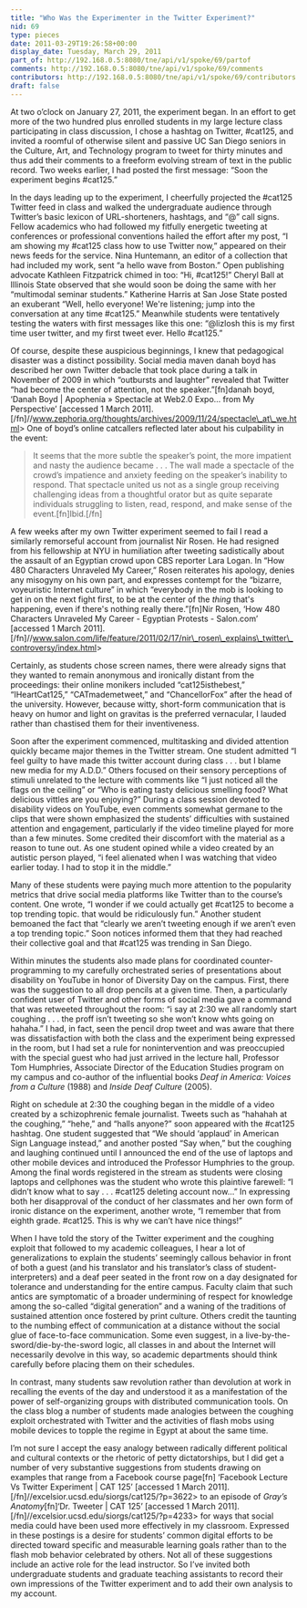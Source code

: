 ```yaml
---
title: "Who Was the Experimenter in the Twitter Experiment?"
nid: 69
type: pieces
date: 2011-03-29T19:26:58+00:00
display_date: Tuesday, March 29, 2011
part_of: http://192.168.0.5:8080/tne/api/v1/spoke/69/partof
comments: http://192.168.0.5:8080/tne/api/v1/spoke/69/comments
contributors: http://192.168.0.5:8080/tne/api/v1/spoke/69/contributors
draft: false
---
```


 At two o’clock on January 27, 2011, the experiment began. In an effort to get more of the two hundred plus enrolled students in my large lecture class participating in class discussion, I chose a hashtag on Twitter, #cat125, and invited a roomful of otherwise silent and passive UC San Diego seniors in the Culture, Art, and Technology program to tweet for thirty minutes and thus add their comments to a freeform evolving stream of text in the public record. Two weeks earlier, I had posted the first message: “Soon the experiment begins #cat125.”

 In the days leading up to the experiment, I cheerfully projected the #cat125 Twitter feed in class and walked the undergraduate audience through Twitter’s basic lexicon of URL-shorteners, hashtags, and “@” call signs. Fellow academics who had followed my fitfully energetic tweeting at conferences or professional conventions hailed the effort after my post, “I am showing my #cat125 class how to use Twitter now,” appeared on their news feeds for the service. Nina Huntemann, an editor of a collection that had included my work, sent “a hello wave from Boston.” Open publishing advocate Kathleen Fitzpatrick chimed in too: “Hi, #cat125!” Cheryl Ball at Illinois State observed that she would soon be doing the same with her “multimodal seminar students.” Katherine Harris at San Jose State posted an exuberant “Well, hello everyone! We're listening; jump into the conversation at any time #cat125.” Meanwhile students were tentatively testing the waters with first messages like this one: “@lizlosh this is my first time user twitter, and my first tweet ever. Hello #cat125.”

 Of course, despite these auspicious beginnings, I knew that pedagogical disaster was a distinct possibility. Social media maven danah boyd has described her own Twitter debacle that took place during a talk in November of 2009 in which “outbursts and laughter” revealed that Twitter “had become the center of attention, not the speaker.”\[fn\]danah boyd, ‘Danah Boyd | Apophenia » Spectacle at Web2.0 Expo… from My Perspective’ \[accessed 1 March 2011\].\[/fn\]//www.zephoria.org/thoughts/archives/2009/11/24/spectacle\_at\_we.html&gt; One of boyd’s online catcallers reflected later about his culpability in the event:

> It seems that the more subtle the speaker’s point, the more impatient and nasty the audience became . . . The wall made a spectacle of the crowd’s impatience and anxiety feeding on the speaker’s inability to respond. That spectacle united us not as a single group receiving challenging ideas from a thoughtful orator but as quite separate individuals struggling to listen, read, respond, and make sense of the event.\[fn\]Ibid.\[/fn\]

 A few weeks after my own Twitter experiment seemed to fail I read a similarly remorseful account from journalist Nir Rosen. He had resigned from his fellowship at NYU in humiliation after tweeting sadistically about the assault of an Egyptian crowd upon CBS reporter Lara Logan. In “How 480 Characters Unraveled My Career,” Rosen reiterates his apology, denies any misogyny on his own part, and expresses contempt for the “bizarre, voyeuristic Internet culture” in which “everybody in the mob is looking to get in on the next fight first, to be at the center of the *thing* that's happening, even if there's nothing really there.”\[fn\]Nir Rosen, ‘How 480 Characters Unraveled My Career - Egyptian Protests - Salon.com’ \[accessed 1 March 2011\].\[/fn\]//www.salon.com/life/feature/2011/02/17/nir\_rosen\_explains\_twitter\_controversy/index.html&gt;

 Certainly, as students chose screen names, there were already signs that they wanted to remain anonymous and ironically distant from the proceedings: their online monikers included “cat125isthebest,” “IHeartCat125,” “CATmademetweet,” and “ChancellorFox” after the head of the university. However, because witty, short-form communication that is heavy on humor and light on gravitas is the preferred vernacular, I lauded rather than chastised them for their inventiveness.

 Soon after the experiment commenced, multitasking and divided attention quickly became major themes in the Twitter stream. One student admitted “I feel guilty to have made this twitter account during class . . . but I blame new media for my A.D.D.” Others focused on their sensory perceptions of stimuli unrelated to the lecture with comments like “I just noticed all the flags on the ceiling” or “Who is eating tasty delicious smelling food? What delicious vittles are you enjoying?” During a class session devoted to disability videos on YouTube, even comments somewhat germane to the clips that were shown emphasized the students’ difficulties with sustained attention and engagement, particularly if the video timeline played for more than a few minutes. Some credited their discomfort with the material as a reason to tune out. As one student opined while a video created by an autistic person played, “i feel alienated when I was watching that video earlier today. I had to stop it in the middle.”

 Many of these students were paying much more attention to the popularity metrics that drive social media platforms like Twitter than to the course’s content. One wrote, “I wonder if we could actually get #cat125 to become a top trending topic. that would be ridiculously fun.” Another student bemoaned the fact that “clearly we aren’t tweeting enough if we aren’t even a top trending topic.” Soon notices informed them that they had reached their collective goal and that #cat125 was trending in San Diego.

 Within minutes the students also made plans for coordinated counter-programming to my carefully orchestrated series of presentations about disability on YouTube in honor of Diversity Day on the campus. First, there was the suggestion to all drop pencils at a given time. Then, a particularly confident user of Twitter and other forms of social media gave a command that was retweeted throughout the room: “i say at 2:30 we all randomly start coughing . . . the proff isn’t tweeting so she won’t know whts going on hahaha.” I had, in fact, seen the pencil drop tweet and was aware that there was dissatisfaction with both the class and the experiment being expressed in the room, but I had set a rule for nonintervention and was preoccupied with the special guest who had just arrived in the lecture hall, Professor Tom Humphries, Associate Director of the Education Studies program on my campus and co-author of the influential books *Deaf in America: Voices from a Culture* (1988) and *Inside Deaf Culture* (2005).

 Right on schedule at 2:30 the coughing began in the middle of a video created by a schizophrenic female journalist. Tweets such as “hahahah at the coughing,” “hehe,” and “halls anyone?” soon appeared with the #cat125 hashtag. One student suggested that “We should ‘applaud’ in American Sign Language instead,” and another posted “Say when,” but the coughing and laughing continued until I announced the end of the use of laptops and other mobile devices and introduced the Professor Humphries to the group. Among the final words registered in the stream as students were closing laptops and cellphones was the student who wrote this plaintive farewell: “I didn’t know what to say . . . #cat125 deleting account now…” In expressing both her disapproval of the conduct of her classmates and her own form of ironic distance on the experiment, another wrote, “I remember that from eighth grade. #cat125. This is why we can’t have nice things!”

 When I have told the story of the Twitter experiment and the coughing exploit that followed to my academic colleagues, I hear a lot of generalizations to explain the students’ seemingly callous behavior in front of both a guest (and his translator and his translator’s class of student-interpreters) and a deaf peer seated in the front row on a day designated for tolerance and understanding for the entire campus. Faculty claim that such antics are symptomatic of a broader undermining of respect for knowledge among the so-called “digital generation” and a waning of the traditions of sustained attention once fostered by print culture. Others credit the taunting to the numbing effect of communication at a distance without the social glue of face-to-face communication. Some even suggest, in a live-by-the-sword/die-by-the-sword logic, all classes in and about the Internet will necessarily devolve in this way, so academic departments should think carefully before placing them on their schedules.

 In contrast, many students saw revolution rather than devolution at work in recalling the events of the day and understood it as a manifestation of the power of self-organizing groups with distributed communication tools. On the class blog a number of students made analogies between the coughing exploit orchestrated with Twitter and the activities of flash mobs using mobile devices to topple the regime in Egypt at about the same time.

 I’m not sure I accept the easy analogy between radically different political and cultural contexts or the rhetoric of petty dictatorships, but I did get a number of very substantive suggestions from students drawing on examples that range from a Facebook course page\[fn\] ‘Facebook Lecture Vs Twitter Experiment | CAT 125’ \[accessed 1 March 2011\].\[/fn\]//excelsior.ucsd.edu/siorgs/cat125/?p=3622&gt; to an episode of *Gray’s Anatomy*\[fn\]‘Dr. Tweeter | CAT 125’ \[accessed 1 March 2011\].\[/fn\]//excelsior.ucsd.edu/siorgs/cat125/?p=4233&gt; for ways that social media could have been used more effectively in my classroom. Expressed in these postings is a desire for students’ common digital efforts to be directed toward specific and measurable learning goals rather than to the flash mob behavior celebrated by others. Not all of these suggestions include an active role for the lead instructor. So I’ve invited both undergraduate students and graduate teaching assistants to record their own impressions of the Twitter experiment and to add their own analysis to my account.
